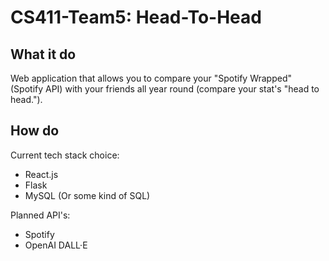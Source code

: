 # CS411-Team5: Head-To-Head

## What it do
Web application that allows you to compare your "Spotify Wrapped" (Spotify API) with your friends all year round (compare your stat's "head to head."). 

## How do
Current tech stack choice:
* React.js
* Flask
* MySQL (Or some kind of SQL)

Planned API's:
* Spotify
* OpenAI DALL·E 
